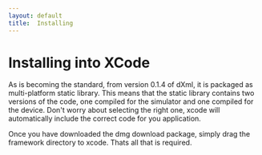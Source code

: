 ```yaml
---
layout: default
title:  Installing
---
```


# Installing into XCode

As is becoming the standard, from version 0.1.4 of dXml, it is packaged as multi-platform static library. This means that the static library contains two versions of the code, one compiled for the simulator and one compiled for the device. Don't worry about selecting the right one, xcode will automatically include the correct code for you application.

Once you have downloaded the dmg download package, simply drag the framework directory to xcode. Thats all that is required.
